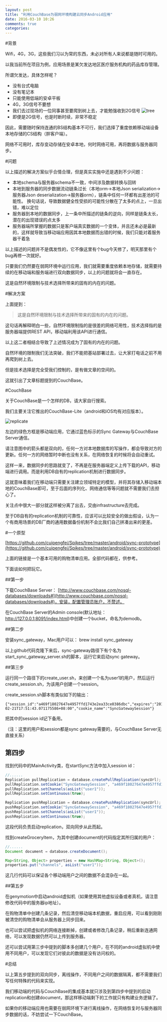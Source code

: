 ```yaml
---
layout: post
title: "利用CouchBase为弱网环境构建云同步Android应用"
date: 2016-03-10 10:26
comments: true
categories:
---
```


#背景

Wifi，4G，3G，这些我们习以为常的东西，未必对所有人来说都是随时可用的。

以我当前所在项目为例，应用场景是某欠发达地区医疗服务机构的药品库存管理。

所谓欠发达，具体怎样呢？

* 没有台式电脑
* 没有笔记本
* 只能使用低端的安卓平板
* 4G，3G信号不要想
* 我们去过现场的一位同事甚至要爬到树上去，才能勉强收到2G信号
![tree](http://img2.cache.netease.com/cnews/2009/2/2/20090202093425b68f3.jpg)
* 即便是2G信号，也是时断时续，非常不稳定

因此，需要随时保持连通的BS结构基本不可行，我们选择了重度依赖移动端设备本地存储的CS结构（胖客户端）。

网络不可用时，库存变动存储在安卓本地，何时网络可用，再将数据与服务器同步。

#问题

以上描述的解决方案似乎合情合理，但是真实实施中还是遇到不少问题：

* 本地schema与服务器schema不一致，中间涉及数据转换与回转
* 本地到服务器的同步数据流动链条过长（本地orm->本地Json serialization->服务器Json deserialization->服务器orm），链条中任何一环都有出差池的可能性。
换句话说，导致数据健全性受损的可能性分散在了太多的点上，一旦出错，难以定位
* 服务器到本地的数据同步，上一条中所描述的链条的逆向，同样是链条太长，潜在的出现错误的点太多
* 服务器端所掌握的数据只是客户端真实数据的一个变体，并且还未必是最新的，这样就导致当移动端应用因其本地数据而出错的时候，我们只能对着服务器干着急

以上描述的问题并不是偶发性的，它不像这里有个bug今天修了，明天那里有个bug再修一次就好。

只要我们仍然要在弱网环境中运行应用，我们就需要重度依赖本地存储，就需要持续的在移动端和服务端进行双向数据同步，以上的问题就将会一直存在。

这是自然环境限制与技术选择所带来的固有的内在的问题。

#解决方案

上面提到：

> 这是自然环境限制与技术选择所带来的固有的内在的问题。

这句话再解释明白一些，自然环境限制指的是很差的网络可用性，技术选择指的是服务器端提供REST API，移动端利用该API进行通信。

以上这二者相结合导致了上述情况成为了固有的内在的问题。

自然环境的限制我们无法突破，我们不能把基站部署过去，让大家打电话之前不用再爬到树上去。

但是技术选择是完全受我们控制的，是有做文章的空间的。

这就引出了文章标题提到的CouchBase。

#CouchBase

关于CouchBase是一个怎样的DB，请大家自行搜索。

我们主要关注它推出的CouchBase-Lite（android和iOS均有对应版本）。

![replicate](https://camo.githubusercontent.com/c1aa705fde3eb12245c06730d850c23e5a84ad8d/687474703a2f2f746c657964656e2d6d6973632e73332e616d617a6f6e6177732e636f6d2f636f756368626173652d6c6974652f636f756368626173652d6c6974652d6172636869746563747572652e706e67)

左边的绿色方框是移动端应用，它通过蓝色标示的Sync Gateway与CouchBase Server通信。

请注意图中的箭头都是双向的，任何一方对本地数据库的写操作，都会导致对方的更新。任何一方的网络暂时中断也没有关系，在网络恢复的时候将会自动重试。

这样一来，数据同步的思路就变了，不再是在服务器端定义上传下载的API，移动端进行调用。而是利用DB自有的replication机制进行数据同步。

这就意味着我们在移动端只需要关注建立领域特定的模型，并将其存储入移动端本地的CouchBase即可，至于后面的序列化、网络通信等等问题就不需要我们去担心了。

关注点中很大一部分就这样被分离了出去，交由infrastructure去完成。

至于DB自有的replication机制的可靠性，应该可以比较安全的做出假设，认为一个有商用场景的DB厂商的通用数据备份机制不会比我们自己拼凑出来的更差。

#一个原型

[https://github.com/cuipengfei/Spikes/tree/master/android/sync-prototype](https://github.com/cuipengfei/Spikes/tree/master/android/sync-prototype)

上面的链接是一个基本可用的购物清单应用。全部代码都在，供参考。

下面谈如何把玩它。

##第一步

下载CouchBase Server： [http://www.couchbase.com/nosql-databases/downloads#](http://www.couchbase.com/nosql-databases/downloads#)，安装，配置管理员账户，不赘述。

在CouchBase Server的Admin console(默认地址： http://127.0.0.1:8091/index.html)中创建一个bucket，命名为demodb。

##第二步

安装sync_gateway，Mac用户可以：
	brew install sync_gateway

以上github代码克隆下来后，sync-gateway路径下有个名为start_sync_gateway_server.sh的脚本，运行它来启动sync gateway。

##第三步

运行同一个路径下的create_user.sh，来创建一个名为user1的用户，然后运行create_session.sh，为该用户创建一个session。

create_session.sh脚本有类似如下的输出：

	{"session_id":"a469f18027647e4957ffd1743e2ea33ce0386dbc","expires":"2016-02-21T17:51:43.071175586+08:00","cookie_name":"SyncGatewaySession"}

把其中的session id记下备用。

（注：这里的用户和session都是sync gateway需要的，与CouchBase Server无直接关系）

## 第四步

找到代码中的MainActivity类，在startSync方法中加入session id：

```java
//......
Replication pullReplication = database.createPullReplication(syncUrl);
pullReplication.setCookie("SyncGatewaySession", "a469f18027647e4957ffd1743e2ea33ce0386dbc", null, 86400000000000L, false, false);
pullReplication.setChannels(asList("user1"));
pullReplication.setContinuous(true);

Replication pushReplication = database.createPushReplication(syncUrl);
pushReplication.setCookie("SyncGatewaySession", "a469f18027647e4957ffd1743e2ea33ce0386dbc", null, 86400000000000L, false, false);
pushReplication.setChannels(asList("user1"));
pushReplication.setContinuous(true);
```

这段代码负责启动replication，双向同步从此而起。

找到createGroceryItem，为其中创建document的代码指定其所归属的用户：

```java
//......
Document document = database.createDocument();

Map<String, Object> properties = new HashMap<String, Object>();
properties.put("channels", asList("user1"));
```

这几行代码可以保证各个移动端用户之间的数据不会混杂在一起。

##第五步

在genymotion中启动android虚拟机（如果使用其他虚拟设备或者真机，请注意修改代码中的服务器ip地址）。

在购物清单中创建几条记录，然后清空移动端本机数据，重启应用，可以看到刚刚被清空的购物清单会从服务器上同步回来。

也可以尝试把虚拟机的网络连接断掉，创建或者修改几条记录，稍后重新连通网络，可以发现数据仍然可以上传到服务器。

还可以尝试用第三步中提到的脚本多创建几个用户，在不同的android虚拟机中使用不同用户，可以发现它们对彼此的数据是没有访问权的。

#总结

以上第五步提到的双向同步，离线操作，不同用户之间的数据隔离，都不需要我们写任何特殊的代码来实现。

我们移动端的代码与CouchBase的集成基本就只涉及到第四步中提到的启动replication和创建document，那这样移动端剩下的工作就只有构建业务逻辑了。

如果你的移动端应用也需要在弱网环境下进行离线操作，在网络恢复时与服务器同步数据的话，不妨尝试一下CouchBase。